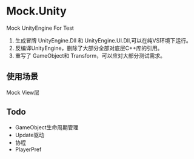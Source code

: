 # Mock.Unity
Mock UnityEngine For Test

1. 生成冒牌 UnityEngine.Dll 和 UnityEngine.UI.Dll,可以在纯VS环境下运行。
2. 反编译UnityEngine，删除了大部分全部对底层C++库的引用。
3. 重写了 GameObject和 Transform，可以应对大部分测试需求。

## 使用场景
Mock View层

## Todo
- GameObject生命周期管理
- Update驱动
- 协程
- PlayerPref
